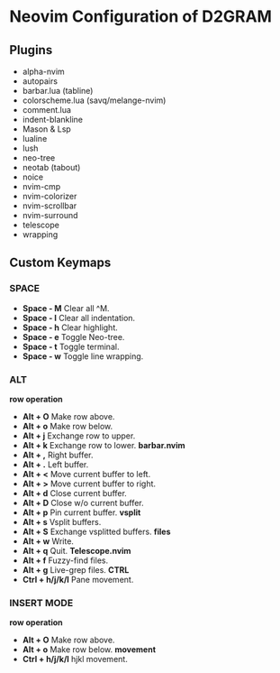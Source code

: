 # Neovim Configuration of D2GRAM


## Plugins

- alpha-nvim
- autopairs
- barbar.lua (tabline)
- colorscheme.lua (savq/melange-nvim)
- comment.lua
- indent-blankline
- Mason & Lsp
- lualine
- lush
- neo-tree
- neotab (tabout)
- noice
- nvim-cmp
- nvim-colorizer
- nvim-scrollbar
- nvim-surround
- telescope
- wrapping

## Custom Keymaps
### SPACE
- **Space - M** Clear all ^M.
- **Space - I** Clear all indentation.
- **Space - h** Clear highlight.
- **Space - e** Toggle Neo-tree.
- **Space - t** Toggle terminal.
- **Space - w** Toggle line wrapping.

### ALT
**row operation**
- **Alt + O** Make row above.
- **Alt + o** Make row below.
- **Alt + j** Exchange row to upper.
- **Alt + k** Exchange row to lower.
**barbar.nvim**
- **Alt + ,** Right buffer.
- **Alt + .** Left buffer.
- **Alt + <** Move current buffer to left.
- **Alt + >** Move current buffer to right.
- **Alt + d** Close current buffer.
- **Alt + D** Close w/o current buffer.
- **Alt + p** Pin current buffer.
**vsplit**
- **Alt + s** Vsplit buffers.
- **Alt + S** Exchange vsplitted buffers.
**files**
- **Alt + w** Write.
- **Alt + q** Quit.
**Telescope.nvim**
- **Alt + f** Fuzzy-find files.
- **Alt + g** Live-grep files. 
**CTRL**
- **Ctrl + h/j/k/l** Pane movement.

### INSERT MODE
**row operation**
- **Alt + O** Make row above.
- **Alt + o** Make row below.
**movement**
- **Ctrl + h/j/k/l** hjkl movement.



